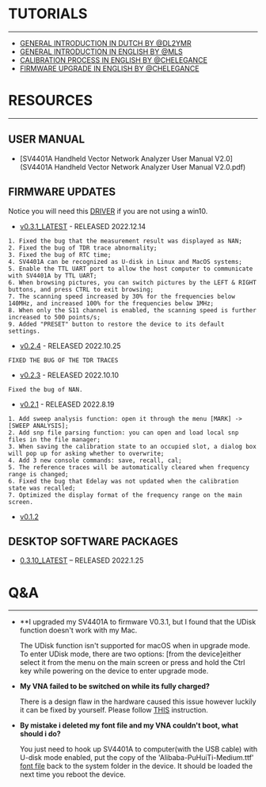 
# TUTORIALS
---

* [GENERAL INTRODUCTION IN DUTCH BY @DL2YMR](https://www.youtube.com/watch?v=-6W8SqYJIGA)
* [GENERAL INTRODUCTION IN ENGLISH BY @MLS](https://www.youtube.com/watch?v=m8T4I4Pv-4A)
* [CALIBRATION PROCESS IN ENGLISH BY @CHELEGANCE](https://www.youtube.com/watch?v=kxYGdg6bnpA&t=3s)
* [FIRMWARE UPGRADE IN ENGLISH BY @CHELEGANCE](https://www.youtube.com/watch?v=2FudIzzhlhs)
# RESOURCES
---
## USER MANUAL

* [SV4401A Handheld Vector Network Analyzer User Manual V2.0](SV4401A Handheld Vector Network Analyzer User Manual V2.0.pdf)

## FIRMWARE UPDATES

Notice you will need this [DRIVER](sv4401a_usb_cdc_driver.rar) if you are not using a win10.

- [v0.3.1_LATEST](SV4401A_App_0.3.1.zip) - RELEASED 2022.12.14

```
1. Fixed the bug that the measurement result was displayed as NAN;
2. Fixed the bug of TDR trace abnormality;
3. Fixed the bug of RTC time;
4. SV4401A can be recognized as U-disk in Linux and MacOS systems;
5. Enable the TTL UART port to allow the host computer to communicate with SV4401A by TTL UART;
6. When browsing pictures, you can switch pictures by the LEFT & RIGHT buttons, and press CTRL to exit browsing;
7. The scanning speed increased by 30% for the frequencies below 140MHz, and increased 100% for the frequencies below 1MHz;
8. When only the S11 channel is enabled, the scanning speed is further increased to 500 points/s;
9. Added "PRESET" button to restore the device to its default settings.

```

- [v0.2.4](SV4401A_App_0.2.4_beta.zip) - RELEASED 2022.10.25

```
FIXED THE BUG OF THE TDR TRACES
```

- [v0.2.3](SV4401A_App_0.2.3_beta.zip) - RELEASED 2022.10.10

```
Fixed the bug of NAN.
```

- [v0.2.1](SV4401A_App_0.2.1.zip) - RELEASED 2022.8.19
```
1. Add sweep analysis function: open it through the menu [MARK] -> [SWEEP ANALYSIS];
2. Add snp file parsing function: you can open and load local snp files in the file manager;
3. When saving the calibration state to an occupied slot, a dialog box will pop up for asking whether to overwrite;
4. Add 3 new console commands: save, recall, cal;
5. The reference traces will be automatically cleared when frequency range is changed;
6. Fixed the bug that Edelay was not updated when the calibration state was recalled;
7. Optimized the display format of the frequency range on the main screen.
```

- [v0.1.2](SV4401A_App_0.1.2.zip)

## DESKTOP SOFTWARE PACKAGES

- [0.3.10_LATEST](../nanovna-saver-0.3.10.exe) – RELEASED 2022.1.25

# Q&A
---

* **I upgraded my SV4401A to firmware V0.3.1, but I found that the UDisk function doesn't work with my Mac.

    The UDisk function isn't supported for macOS when in upgrade mode. To enter UDisk mode, there are two options: [from the device]either select it from the menu on the main screen or press and hold the Ctrl key while powering on the device to enter upgrade mode.

* **My VNA failed to be switched on while its fully charged?**

    There is a design flaw in the hardware caused this issue however luckily it can be fixed by yourself. Please follow [THIS](notboot-while-fullycharged.pdf) instruction.

* **By mistake i deleted my font file and my VNA couldn't boot, what should i do?**

    You just need to hook up SV4401A to computer(with the USB cable) with U-disk mode enabled, put the copy of the 'Alibaba-PuHuiTi-Medium.ttf' [font file](Alibaba-PuHuiTi-Medium.ttf) back to the system folder in the device. It should be loaded the next time you reboot the device.
